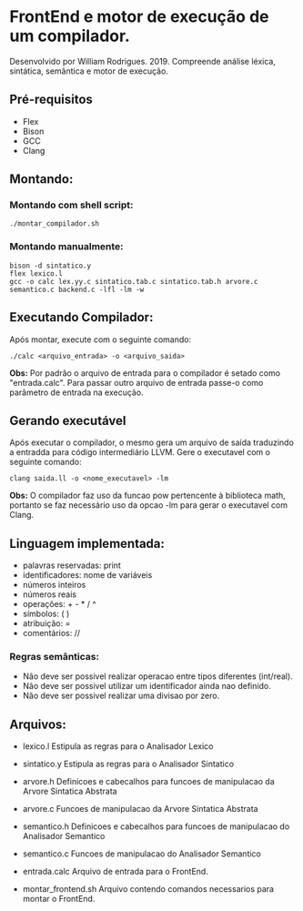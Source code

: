# FrontEnd e motor de execução de um compilador.
Desenvolvido por William Rodrigues. 2019.
Compreende análise léxica, sintática, semântica e motor de execução.

## Pré-requisitos
- Flex
- Bison
- GCC
- Clang

## Montando:

### Montando com shell script:
```
./montar_compilador.sh
```

### Montando manualmente:
```
bison -d sintatico.y
flex lexico.l
gcc -o calc lex.yy.c sintatico.tab.c sintatico.tab.h arvore.c semantico.c backend.c -lfl -lm -w
```

## Executando Compilador:
Após montar, execute com o seguinte comando:
```
./calc <arquivo_entrada> -o <arquivo_saida>
```

**Obs:** Por padrão o arquivo de entrada para o compilador é setado como "entrada.calc".
Para passar outro arquivo de entrada passe-o como parâmetro de entrada na execução.

## Gerando executável
Após executar o compilador, o mesmo gera um arquivo de saída traduzindo a entradda para código intermediário LLVM.
Gere o executavel com o seguinte comando:
```
clang saida.ll -o <nome_executavel> -lm
```
**Obs:** O compilador faz uso da funcao pow pertencente à biblioteca math, portanto se faz necessário uso da opcao -lm para gerar o executavel com Clang.

## Linguagem implementada:

- palavras reservadas: print
- identificadores: nome de variáveis
- números inteiros
- números reais
- operações: + - * / ^
- símbolos: ( )
- atribuição: =
- comentários: //

### Regras semânticas:

- Não deve ser possivel realizar operacao entre tipos diferentes (int/real).
- Não deve ser possivel utilizar um identificador ainda nao definido.
- Não deve ser possivel realizar uma divisao por zero.

## Arquivos:

- lexico.l
Estipula as regras para o Analisador Lexico

- sintatico.y
Estipula as regras para o Analisador Sintatico

- arvore.h
Definicoes e cabecalhos para funcoes de manipulacao da Arvore Sintatica Abstrata

- arvore.c
Funcoes de manipulacao da Arvore Sintatica Abstrata

- semantico.h
Definicoes e cabecalhos para funcoes de manipulacao do Analisador Semantico

- semantico.c
Funcoes de manipulacao do Analisador Semantico

- entrada.calc
Arquivo de entrada para o FrontEnd.

- montar_frontend.sh
Arquivo contendo comandos necessarios para montar o FrontEnd.
